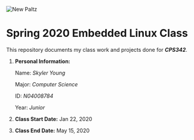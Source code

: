 ![New Paltz](https://www.newpaltz.edu/media/identity/logos/newpaltzlogo.jpg)

# Spring 2020 Embedded Linux Class
 
This repository documents my class work and projects done for *__CPS342__*.
 
   1. __Personal Information:__ 
   
      Name: *Skyler Young*
      
      Major: *Computer Science*
      
      ID: *N04008784*
      
      Year: *Junior*
    
   2. __Class Start Date:__ Jan 22, 2020
    
   3. __Class End Date:__ May 15, 2020
